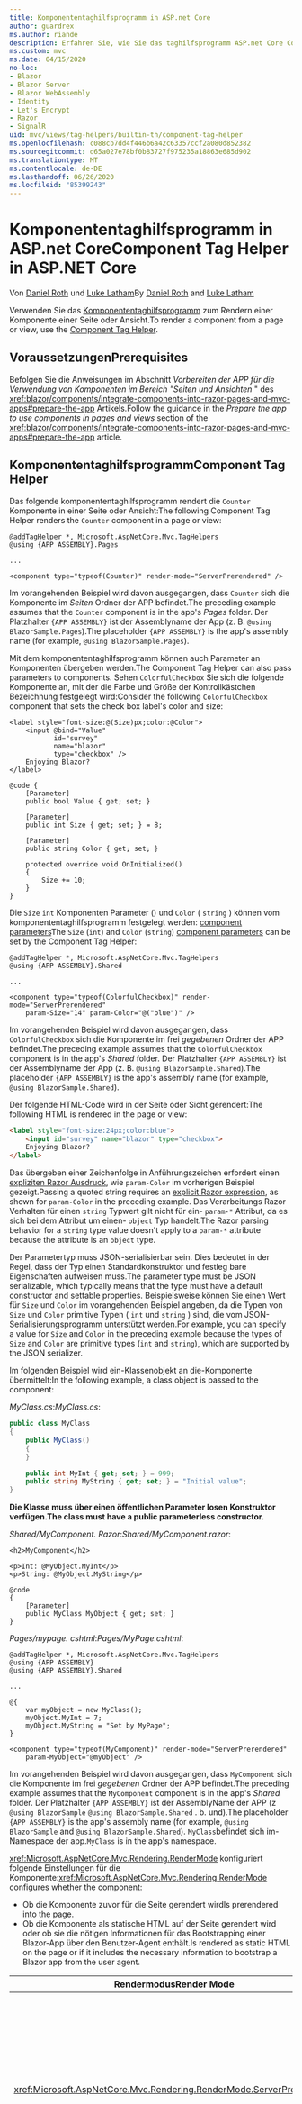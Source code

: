 ```yaml
---
title: Komponententaghilfsprogramm in ASP.net Core
author: guardrex
ms.author: riande
description: Erfahren Sie, wie Sie das taghilfsprogramm ASP.net Core Component zum Rendering von Razor Komponenten in Seiten und Ansichten verwenden.
ms.custom: mvc
ms.date: 04/15/2020
no-loc:
- Blazor
- Blazor Server
- Blazor WebAssembly
- Identity
- Let's Encrypt
- Razor
- SignalR
uid: mvc/views/tag-helpers/builtin-th/component-tag-helper
ms.openlocfilehash: c088cb7dd4f446b6a42c63357ccf2a080d852382
ms.sourcegitcommit: d65a027e78bf0b83727f975235a18863e685d902
ms.translationtype: MT
ms.contentlocale: de-DE
ms.lasthandoff: 06/26/2020
ms.locfileid: "85399243"
---
```

# <a name="component-tag-helper-in-aspnet-core"></a><span data-ttu-id="7d5a3-103">Komponententaghilfsprogramm in ASP.net Core</span><span class="sxs-lookup"><span data-stu-id="7d5a3-103">Component Tag Helper in ASP.NET Core</span></span>

<span data-ttu-id="7d5a3-104">Von [Daniel Roth](https://github.com/danroth27) und [Luke Latham](https://github.com/guardrex)</span><span class="sxs-lookup"><span data-stu-id="7d5a3-104">By [Daniel Roth](https://github.com/danroth27) and [Luke Latham](https://github.com/guardrex)</span></span>

<span data-ttu-id="7d5a3-105">Verwenden Sie das [Komponententaghilfsprogramm](xref:Microsoft.AspNetCore.Mvc.TagHelpers.ComponentTagHelper) zum Rendern einer Komponente einer Seite oder Ansicht.</span><span class="sxs-lookup"><span data-stu-id="7d5a3-105">To render a component from a page or view, use the [Component Tag Helper](xref:Microsoft.AspNetCore.Mvc.TagHelpers.ComponentTagHelper).</span></span>

## <a name="prerequisites"></a><span data-ttu-id="7d5a3-106">Voraussetzungen</span><span class="sxs-lookup"><span data-stu-id="7d5a3-106">Prerequisites</span></span>

<span data-ttu-id="7d5a3-107">Befolgen Sie die Anweisungen im Abschnitt *Vorbereiten der APP für die Verwendung von Komponenten im Bereich "Seiten und Ansichten* " des <xref:blazor/components/integrate-components-into-razor-pages-and-mvc-apps#prepare-the-app> Artikels.</span><span class="sxs-lookup"><span data-stu-id="7d5a3-107">Follow the guidance in the *Prepare the app to use components in pages and views* section of the <xref:blazor/components/integrate-components-into-razor-pages-and-mvc-apps#prepare-the-app> article.</span></span>

## <a name="component-tag-helper"></a><span data-ttu-id="7d5a3-108">Komponententaghilfsprogramm</span><span class="sxs-lookup"><span data-stu-id="7d5a3-108">Component Tag Helper</span></span>

<span data-ttu-id="7d5a3-109">Das folgende komponententaghilfsprogramm rendert die `Counter` Komponente in einer Seite oder Ansicht:</span><span class="sxs-lookup"><span data-stu-id="7d5a3-109">The following Component Tag Helper renders the `Counter` component in a page or view:</span></span>

```cshtml
@addTagHelper *, Microsoft.AspNetCore.Mvc.TagHelpers
@using {APP ASSEMBLY}.Pages

...

<component type="typeof(Counter)" render-mode="ServerPrerendered" />
```

<span data-ttu-id="7d5a3-110">Im vorangehenden Beispiel wird davon ausgegangen, dass `Counter` sich die Komponente im *Seiten* Ordner der APP befindet.</span><span class="sxs-lookup"><span data-stu-id="7d5a3-110">The preceding example assumes that the `Counter` component is in the app's *Pages* folder.</span></span> <span data-ttu-id="7d5a3-111">Der Platzhalter `{APP ASSEMBLY}` ist der Assemblyname der App (z. B. `@using BlazorSample.Pages`).</span><span class="sxs-lookup"><span data-stu-id="7d5a3-111">The placeholder `{APP ASSEMBLY}` is the app's assembly name (for example, `@using BlazorSample.Pages`).</span></span>

<span data-ttu-id="7d5a3-112">Mit dem komponententaghilfsprogramm können auch Parameter an Komponenten übergeben werden.</span><span class="sxs-lookup"><span data-stu-id="7d5a3-112">The Component Tag Helper can also pass parameters to components.</span></span> <span data-ttu-id="7d5a3-113">Sehen `ColorfulCheckbox` Sie sich die folgende Komponente an, mit der die Farbe und Größe der Kontrollkästchen Bezeichnung festgelegt wird:</span><span class="sxs-lookup"><span data-stu-id="7d5a3-113">Consider the following `ColorfulCheckbox` component that sets the check box label's color and size:</span></span>

```razor
<label style="font-size:@(Size)px;color:@Color">
    <input @bind="Value"
           id="survey" 
           name="blazor" 
           type="checkbox" />
    Enjoying Blazor?
</label>

@code {
    [Parameter]
    public bool Value { get; set; }

    [Parameter]
    public int Size { get; set; } = 8;

    [Parameter]
    public string Color { get; set; }

    protected override void OnInitialized()
    {
        Size += 10;
    }
}
```

<span data-ttu-id="7d5a3-114">Die `Size` `int` Komponenten Parameter () und `Color` ( `string` ) können vom komponententaghilfsprogramm festgelegt werden: [component parameters](xref:blazor/components/index#component-parameters)</span><span class="sxs-lookup"><span data-stu-id="7d5a3-114">The `Size` (`int`) and `Color` (`string`) [component parameters](xref:blazor/components/index#component-parameters) can be set by the Component Tag Helper:</span></span>

```cshtml
@addTagHelper *, Microsoft.AspNetCore.Mvc.TagHelpers
@using {APP ASSEMBLY}.Shared

...

<component type="typeof(ColorfulCheckbox)" render-mode="ServerPrerendered" 
    param-Size="14" param-Color="@("blue")" />
```

<span data-ttu-id="7d5a3-115">Im vorangehenden Beispiel wird davon ausgegangen, dass `ColorfulCheckbox` sich die Komponente im frei *gegebenen* Ordner der APP befindet.</span><span class="sxs-lookup"><span data-stu-id="7d5a3-115">The preceding example assumes that the `ColorfulCheckbox` component is in the app's *Shared* folder.</span></span> <span data-ttu-id="7d5a3-116">Der Platzhalter `{APP ASSEMBLY}` ist der Assemblyname der App (z. B. `@using BlazorSample.Shared`).</span><span class="sxs-lookup"><span data-stu-id="7d5a3-116">The placeholder `{APP ASSEMBLY}` is the app's assembly name (for example, `@using BlazorSample.Shared`).</span></span>

<span data-ttu-id="7d5a3-117">Der folgende HTML-Code wird in der Seite oder Sicht gerendert:</span><span class="sxs-lookup"><span data-stu-id="7d5a3-117">The following HTML is rendered in the page or view:</span></span>

```html
<label style="font-size:24px;color:blue">
    <input id="survey" name="blazor" type="checkbox">
    Enjoying Blazor?
</label>
```

<span data-ttu-id="7d5a3-118">Das übergeben einer Zeichenfolge in Anführungszeichen erfordert einen [expliziten Razor Ausdruck](xref:mvc/views/razor#explicit-razor-expressions), wie `param-Color` im vorherigen Beispiel gezeigt.</span><span class="sxs-lookup"><span data-stu-id="7d5a3-118">Passing a quoted string requires an [explicit Razor expression](xref:mvc/views/razor#explicit-razor-expressions), as shown for `param-Color` in the preceding example.</span></span> <span data-ttu-id="7d5a3-119">Das Verarbeitungs Razor Verhalten für einen `string` Typwert gilt nicht für ein- `param-*` Attribut, da es sich bei dem Attribut um einen- `object` Typ handelt.</span><span class="sxs-lookup"><span data-stu-id="7d5a3-119">The Razor parsing behavior for a `string` type value doesn't apply to a `param-*` attribute because the attribute is an `object` type.</span></span>

<span data-ttu-id="7d5a3-120">Der Parametertyp muss JSON-serialisierbar sein. Dies bedeutet in der Regel, dass der Typ einen Standardkonstruktor und festleg bare Eigenschaften aufweisen muss.</span><span class="sxs-lookup"><span data-stu-id="7d5a3-120">The parameter type must be JSON serializable, which typically means that the type must have a default constructor and settable properties.</span></span> <span data-ttu-id="7d5a3-121">Beispielsweise können Sie einen Wert für `Size` und `Color` im vorangehenden Beispiel angeben, da die Typen von `Size` und `Color` primitive Typen ( `int` und `string` ) sind, die vom JSON-Serialisierungsprogramm unterstützt werden.</span><span class="sxs-lookup"><span data-stu-id="7d5a3-121">For example, you can specify a value for `Size` and `Color` in the preceding example because the types of `Size` and `Color` are primitive types (`int` and `string`), which are supported by the JSON serializer.</span></span>

<span data-ttu-id="7d5a3-122">Im folgenden Beispiel wird ein-Klassenobjekt an die-Komponente übermittelt:</span><span class="sxs-lookup"><span data-stu-id="7d5a3-122">In the following example, a class object is passed to the component:</span></span>

<span data-ttu-id="7d5a3-123">*MyClass.cs*:</span><span class="sxs-lookup"><span data-stu-id="7d5a3-123">*MyClass.cs*:</span></span>

```csharp
public class MyClass
{
    public MyClass()
    {
    }

    public int MyInt { get; set; } = 999;
    public string MyString { get; set; } = "Initial value";
}
```

<span data-ttu-id="7d5a3-124">**Die Klasse muss über einen öffentlichen Parameter losen Konstruktor verfügen.**</span><span class="sxs-lookup"><span data-stu-id="7d5a3-124">**The class must have a public parameterless constructor.**</span></span>

<span data-ttu-id="7d5a3-125">*Shared/MyComponent. Razor*:</span><span class="sxs-lookup"><span data-stu-id="7d5a3-125">*Shared/MyComponent.razor*:</span></span>

```razor
<h2>MyComponent</h2>

<p>Int: @MyObject.MyInt</p>
<p>String: @MyObject.MyString</p>

@code
{
    [Parameter]
    public MyClass MyObject { get; set; }
}
```

<span data-ttu-id="7d5a3-126">*Pages/mypage. cshtml*:</span><span class="sxs-lookup"><span data-stu-id="7d5a3-126">*Pages/MyPage.cshtml*:</span></span>

```cshtml
@addTagHelper *, Microsoft.AspNetCore.Mvc.TagHelpers
@using {APP ASSEMBLY}
@using {APP ASSEMBLY}.Shared

...

@{
    var myObject = new MyClass();
    myObject.MyInt = 7;
    myObject.MyString = "Set by MyPage";
}

<component type="typeof(MyComponent)" render-mode="ServerPrerendered" 
    param-MyObject="@myObject" />
```

<span data-ttu-id="7d5a3-127">Im vorangehenden Beispiel wird davon ausgegangen, dass `MyComponent` sich die Komponente im frei *gegebenen* Ordner der APP befindet.</span><span class="sxs-lookup"><span data-stu-id="7d5a3-127">The preceding example assumes that the `MyComponent` component is in the app's *Shared* folder.</span></span> <span data-ttu-id="7d5a3-128">Der Platzhalter `{APP ASSEMBLY}` ist der AssemblyName der APP (z `@using BlazorSample` `@using BlazorSample.Shared` . b. und).</span><span class="sxs-lookup"><span data-stu-id="7d5a3-128">The placeholder `{APP ASSEMBLY}` is the app's assembly name (for example, `@using BlazorSample` and `@using BlazorSample.Shared`).</span></span> <span data-ttu-id="7d5a3-129">`MyClass`befindet sich im-Namespace der app.</span><span class="sxs-lookup"><span data-stu-id="7d5a3-129">`MyClass` is in the app's namespace.</span></span>

<span data-ttu-id="7d5a3-130"><xref:Microsoft.AspNetCore.Mvc.Rendering.RenderMode> konfiguriert folgende Einstellungen für die Komponente:</span><span class="sxs-lookup"><span data-stu-id="7d5a3-130"><xref:Microsoft.AspNetCore.Mvc.Rendering.RenderMode> configures whether the component:</span></span>

* <span data-ttu-id="7d5a3-131">Ob die Komponente zuvor für die Seite gerendert wird</span><span class="sxs-lookup"><span data-stu-id="7d5a3-131">Is prerendered into the page.</span></span>
* <span data-ttu-id="7d5a3-132">Ob die Komponente als statische HTML auf der Seite gerendert wird oder ob sie die nötigen Informationen für das Bootstrapping einer Blazor-App über den Benutzer-Agent enthält.</span><span class="sxs-lookup"><span data-stu-id="7d5a3-132">Is rendered as static HTML on the page or if it includes the necessary information to bootstrap a Blazor app from the user agent.</span></span>

| <span data-ttu-id="7d5a3-133">Rendermodus</span><span class="sxs-lookup"><span data-stu-id="7d5a3-133">Render Mode</span></span> | <span data-ttu-id="7d5a3-134">Beschreibung</span><span class="sxs-lookup"><span data-stu-id="7d5a3-134">Description</span></span> |
| ----------- | ----------- |
| <xref:Microsoft.AspNetCore.Mvc.Rendering.RenderMode.ServerPrerendered> | <span data-ttu-id="7d5a3-135">Rendert die Komponente in statischem HTML-Format und enthält einen Marker für eine- Blazor Server app.</span><span class="sxs-lookup"><span data-stu-id="7d5a3-135">Renders the component into static HTML and includes a marker for a Blazor Server app.</span></span> <span data-ttu-id="7d5a3-136">Wenn der Benutzer-Agent gestartet wird, wird der Marker zum Bootstrapping einer Blazor-App verwendet.</span><span class="sxs-lookup"><span data-stu-id="7d5a3-136">When the user-agent starts, this marker is used to bootstrap a Blazor app.</span></span> |
| <xref:Microsoft.AspNetCore.Mvc.Rendering.RenderMode.Server> | <span data-ttu-id="7d5a3-137">Rendert einen Marker für eine- Blazor Server app.</span><span class="sxs-lookup"><span data-stu-id="7d5a3-137">Renders a marker for a Blazor Server app.</span></span> <span data-ttu-id="7d5a3-138">Die Ausgabe der Komponente ist nicht enthalten.</span><span class="sxs-lookup"><span data-stu-id="7d5a3-138">Output from the component isn't included.</span></span> <span data-ttu-id="7d5a3-139">Wenn der Benutzer-Agent gestartet wird, wird der Marker zum Bootstrapping einer Blazor-App verwendet.</span><span class="sxs-lookup"><span data-stu-id="7d5a3-139">When the user-agent starts, this marker is used to bootstrap a Blazor app.</span></span> |
| <xref:Microsoft.AspNetCore.Mvc.Rendering.RenderMode.Static> | <span data-ttu-id="7d5a3-140">Rendert die Komponente in statischen HTML-Code.</span><span class="sxs-lookup"><span data-stu-id="7d5a3-140">Renders the component into static HTML.</span></span> |

<span data-ttu-id="7d5a3-141">Während Seiten und Ansichten Komponenten verwenden können, ist das Gegenteil nicht der Fall.</span><span class="sxs-lookup"><span data-stu-id="7d5a3-141">While pages and views can use components, the converse isn't true.</span></span> <span data-ttu-id="7d5a3-142">Komponenten können keine Ansichts-und Seiten spezifischen Funktionen verwenden, wie z. b. partielle Sichten und Abschnitte.</span><span class="sxs-lookup"><span data-stu-id="7d5a3-142">Components can't use view- and page-specific features, such as partial views and sections.</span></span> <span data-ttu-id="7d5a3-143">Wenn Sie Logik aus einer partiellen Sicht in einer Komponente verwenden möchten, müssen Sie die partielle Sicht Logik in eine Komponente einbeziehen.</span><span class="sxs-lookup"><span data-stu-id="7d5a3-143">To use logic from a partial view in a component, factor out the partial view logic into a component.</span></span>

<span data-ttu-id="7d5a3-144">Das Rendern von Serverkomponenten über eine statische HTML-Seite wird nicht unterstützt.</span><span class="sxs-lookup"><span data-stu-id="7d5a3-144">Rendering server components from a static HTML page isn't supported.</span></span>

## <a name="additional-resources"></a><span data-ttu-id="7d5a3-145">Zusätzliche Ressourcen</span><span class="sxs-lookup"><span data-stu-id="7d5a3-145">Additional resources</span></span>

* <xref:Microsoft.AspNetCore.Mvc.TagHelpers.ComponentTagHelper>
* <xref:mvc/views/tag-helpers/intro>
* <xref:blazor/components/index>

